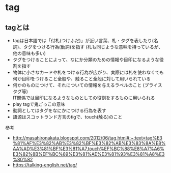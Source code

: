 # tag
## tagとは
- tagは日本語では「付札(つけふだ)」が近い言葉、札・タグを表したり(名詞)、タグをつける行為(動詞)を指す (札も同じような意味を持っているが、他の意味も多い)
- タグをつけることによって、なにか分類のための情報や目印になるような役割を指す
- 物体に小さなカードや札をつける行為が広がり、実際には札を使わなくても何か目印をつけること全般や、触ること全般に対して用いられている
- 何かのものにつけて、それについての情報を与えるラベルのこと (プライスタグ等)  
IT関係では目印になるようなものとしての役割をするものに用いられる
- play tagで鬼ごっこの意味
- 動詞としてはタグをなにかにつける行為を表す
- 語源はスコットランド方言のtigで、touch(触る)のこと

参考
- http://masahironakata.blogspot.com/2012/06/tag.html#:~:text=tag%E3%81%AF%E3%82%AB%E3%82%BF%E3%82%AB%E3%83%8A%E8%AA%AD%E3%81%BF%E3%81%A7,touch%EF%BC%88%E8%A7%A6%E3%82%8B%EF%BC%89%E3%81%AE%E3%81%93%E3%81%A8%E3%80%82
- https://talking-english.net/tag/
